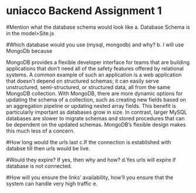 # uniacco Backend Assignment 1


#Mention what the database schema would look like
a. Database Schema is in the model>Site.js 


#Which database would you use (mysql, mongodb) and why?
b. I will use MongoDb because 


MongoDB provides a flexible developer interface for teams that are building applications that don’t need all of the safety features offered by relational systems. A common example of such an application is a web application that doesn't depend on structured schemas; it can easily serve unstructured, semi-structured, or structured data, all from the same MongoDB collection.
With MongoDB, there are more dynamic options for updating the schema of a collection, such as creating new fields based on an aggregation pipeline or updating nested array fields. This benefit is particularly important as databases grow in size. In contrast, larger MySQL databases are slower to migrate schemas and stored procedures that can be dependent on the updated schemas. MongoDB’s flexible design makes this much less of a concern.


#How long would the urls last
c.If the connection is established with databse till then urls would be live.


#Would they expire? If yes, then why and how?
d.Yes urls will expire if database is not connected.

#How will you ensure the links’ availability, how’ll you ensure that the system can handle very high traffic
e. 
